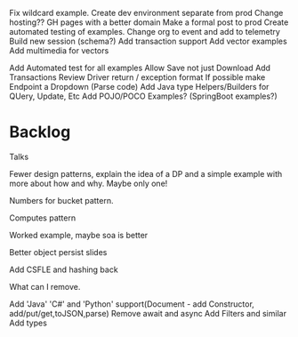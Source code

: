 Fix wildcard example.
Create dev environment separate from prod
Change hosting?? 
   GH pages with a better domain
Make a formal post to prod
Create automated testing of examples.
Change org to event and add to telemetry
Build new session (schema?)
Add transaction support
Add vector examples
Add multimedia for vectors

Add Automated test for all examples
Allow Save not just Download
Add Transactions
Review Driver return / exception format
If possible make Endpoint a Dropdown (Parse code)
Add Java type Helpers/Builders for QUery, Update, Etc
Add POJO/POCO Examples? (SpringBoot examples?)


Backlog
=====


Talks

Fewer design patterns, explain the idea of a DP and a simple example with more about how and why. Maybe only one!

Numbers for bucket pattern.

Computes pattern

Worked example, maybe soa is better

Better object persist slides

Add CSFLE and hashing back

What can I remove.

Add 'Java' 'C#' and 'Python' support(Document - add Constructor, add/put/get,toJSON,parse)
Remove await and async
Add Filters and similar
Add types